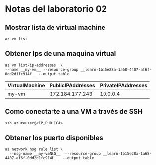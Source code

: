 # Notas del laboratorio 02

## Mostrar lista de virtual machine

```
az vm list
```

## Obtener Ips de una maquina virtual

```
az vm list-ip-addresses  \
--name __my-vm__ --resource-group __learn-1b15e28a-1a68-4407-af6f-0dd2d1fc914f__ --output table
```

| VirtualMachine | PublicIPAddresses | PrivateIPAddresses |
|----------------|-------------------|--------------------|
|my-vm           | 172.184.177.243   | 10.0.0.4           |

## Como conectarte a una VM a través de SSH

```
ssh azureuser@<IP_PUBLICA>
```

## Obtener los puerto disponibles

```
az network nsg rule list \
  --nsg-name __my-vmNSG__  --resource-group __learn-1b15e28a-1a68-4407-af6f-0dd2d1fc914f__  --output table
```
